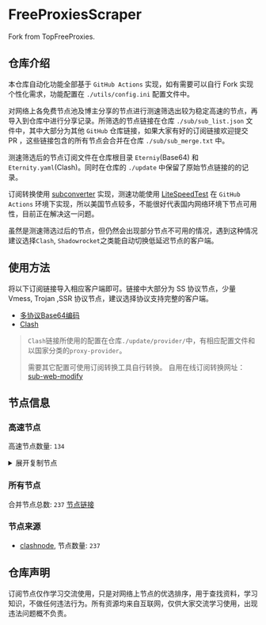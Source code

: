 # FreeProxiesScraper

Fork from TopFreeProxies.

## 仓库介绍
本仓库自动化功能全部基于 `GitHub Actions` 实现，如有需要可以自行 Fork 实现个性化需求，功能配置在 `./utils/config.ini` 配置文件中。

对网络上各免费节点池及博主分享的节点进行测速筛选出较为稳定高速的节点，再导入到仓库中进行分享记录。所筛选的节点链接在仓库 `./sub/sub_list.json` 文件中，其中大部分为其他 `GitHub` 仓库链接，如果大家有好的订阅链接欢迎提交 PR ，这些链接包含的所有节点会合并在仓库 `./sub/sub_merge.txt` 中。

测速筛选后的节点订阅文件在仓库根目录 `Eterniy`(Base64) 和 `Eternity.yaml`(Clash)。同时在仓库的 `./update` 中保留了原始节点链接的的记录。

订阅转换使用 [subconverter](https://github.com/tindy2013/subconverter) 实现，测速功能使用 [LiteSpeedTest](https://github.com/xxf098/LiteSpeedTest) 在 `GitHub Actions` 环境下实现，所以美国节点较多，不能很好代表国内网络环境下节点可用性，目前正在解决这一问题。

虽然是测速筛选过后的节点，但仍然会出现部分节点不可用的情况，遇到这种情况建议选择`Clash`, `Shadowrocket`之类能自动切换低延迟节点的客户端。

## 使用方法
将以下订阅链接导入相应客户端即可。链接中大部分为 SS 协议节点，少量 Vmess, Trojan ,SSR 协议节点，建议选择协议支持完整的客户端。

- [多协议Base64编码](https://raw.githubusercontent.com/caijh/FreeProxiesScraper/master/Eternity)
- [Clash](https://raw.githubusercontent.com/caijh/FreeProxiesScraper/master/Eternity.yaml)

>`Clash`链接所使用的配置在仓库`./update/provider/`中，有相应配置文件和以国家分类的`proxy-provider`。
>
>需要其它配置可使用订阅转换工具自行转换。
>自用在线订阅转换网址：[sub-web-modify](https://sub.v1.mk/)

## 节点信息
### 高速节点
高速节点数量: `134`
<details>
  <summary>展开复制节点</summary>

    vmess://eyJ2IjoiMiIsInBzIjoiMDQtMDAxLUpQIiwiYWRkIjoianAtMS5hbmV3c3RhcnQuY3lvdSIsInBvcnQiOiI1MDYxIiwidHlwZSI6Im5vbmUiLCJpZCI6IjQ0MTk4NzJjLTNhMjYtMzI5Yi1hODg3LTFlNzZmNzY3MmE4ZSIsImFpZCI6IjAiLCJuZXQiOiJ3cyIsInBhdGgiOiIvIiwiaG9zdCI6ImpwLTEuYW5ld3N0YXJ0LmN5b3UiLCJ0bHMiOiJ0bHMifQ==
    vmess://eyJ2IjoiMiIsInBzIjoiMDQtMDAyLU5PV0hFUkUiLCJhZGQiOiJqcDYtMS5hbmV3c3RhcnQuY3lvdSIsInBvcnQiOiI1MDYxIiwidHlwZSI6Im5vbmUiLCJpZCI6IjQ0MTk4NzJjLTNhMjYtMzI5Yi1hODg3LTFlNzZmNzY3MmE4ZSIsImFpZCI6IjAiLCJuZXQiOiJ3cyIsInBhdGgiOiIvIiwiaG9zdCI6ImpwNi0xLmFuZXdzdGFydC5jeW91IiwidGxzIjoidGxzIn0=
    vmess://eyJ2IjoiMiIsInBzIjoiMDQtMDA0LU5PV0hFUkUiLCJhZGQiOiJ1czYtMS5hbmV3c3RhcnQuY3lvdSIsInBvcnQiOiI1MDYxIiwidHlwZSI6Im5vbmUiLCJpZCI6IjQ0MTk4NzJjLTNhMjYtMzI5Yi1hODg3LTFlNzZmNzY3MmE4ZSIsImFpZCI6IjAiLCJuZXQiOiJ3cyIsInBhdGgiOiIvIiwiaG9zdCI6InVzNi0xLmFuZXdzdGFydC5jeW91IiwidGxzIjoidGxzIn0=
    trojan://5363fc5b-06b3-35cc-88fa-38af00af6087@gz0slb.aliyuncdn.smp-paymentservices-apple.com:56323?allowInsecure=1&sni=fastly.cdn.steampipe.steamcontent.com#04-005-NOWHERE
    trojan://5363fc5b-06b3-35cc-88fa-38af00af6087@gz0slb.aliyuncdn.smp-paymentservices-apple.com:56432?allowInsecure=1&sni=steampipe-kr.akamaized.net#04-006-NOWHERE
    trojan://5363fc5b-06b3-35cc-88fa-38af00af6087@push04.endpoint.smp-paymentservices-apple.com:23452?allowInsecure=1&sni=upos-hz-mirrorakam.akamaized.net#04-007-CN
    trojan://5363fc5b-06b3-35cc-88fa-38af00af6087@push04.endpoint.smp-paymentservices-apple.com:23453?allowInsecure=1&sni=cloudsync-prod.s3.amazonaws.com#04-008-CN
    vmess://eyJ2IjoiMiIsInBzIjoiMDQtMTA4LVJFTEFZIiwiYWRkIjoiczQuZGItbGluazAyLnRvcCIsInBvcnQiOiI4MDgwIiwidHlwZSI6Im5vbmUiLCJpZCI6ImEwOTdmZDM1LWYxYjgtM2QwZC05ODY3LWJjM2VlZjBkOTFhOSIsImFpZCI6IjAiLCJuZXQiOiJ3cyIsInBhdGgiOiIvZGFiYWkuaW4xMDQuMTkuOTcuMTg3IiwiaG9zdCI6InM0LmRiLWxpbmswMi50b3AiLCJ0bHMiOiIifQ==
    vmess://eyJ2IjoiMiIsInBzIjoiMDQtMTA5LVJFTEFZIiwiYWRkIjoiczEuZGItbGluazAyLnRvcCIsInBvcnQiOiIyMDUyIiwidHlwZSI6Im5vbmUiLCJpZCI6ImEwOTdmZDM1LWYxYjgtM2QwZC05ODY3LWJjM2VlZjBkOTFhOSIsImFpZCI6IjAiLCJuZXQiOiJ3cyIsInBhdGgiOiIvZGFiYWkuaW4xMDQuMjQuMjEyLjE0NCIsImhvc3QiOiJzMS5kYi1saW5rMDIudG9wIiwidGxzIjoiIn0=
    vmess://eyJ2IjoiMiIsInBzIjoiMDQtMTEwLVJFTEFZIiwiYWRkIjoiczUuZGItbGluazAyLnRvcCIsInBvcnQiOiI4ODgwIiwidHlwZSI6Im5vbmUiLCJpZCI6ImEwOTdmZDM1LWYxYjgtM2QwZC05ODY3LWJjM2VlZjBkOTFhOSIsImFpZCI6IjAiLCJuZXQiOiJ3cyIsInBhdGgiOiIvZGFiYWkuaW4xNzIuNjcuNDguMjQyIiwiaG9zdCI6InM1LmRiLWxpbmswMi50b3AiLCJ0bHMiOiIifQ==
    vmess://eyJ2IjoiMiIsInBzIjoiMDQtMTExLVJFTEFZIiwiYWRkIjoiczMuZGItbGluazAxLnRvcCIsInBvcnQiOiIyMDg2IiwidHlwZSI6Im5vbmUiLCJpZCI6ImEwOTdmZDM1LWYxYjgtM2QwZC05ODY3LWJjM2VlZjBkOTFhOSIsImFpZCI6IjAiLCJuZXQiOiJ3cyIsInBhdGgiOiIvZGFiYWkuaW4xMDQuMjAuMjUuMjEyIiwiaG9zdCI6InMzLmRiLWxpbmswMS50b3AiLCJ0bHMiOiIifQ==
    vmess://eyJ2IjoiMiIsInBzIjoiMDQtMTEyLVJFTEFZIiwiYWRkIjoiczMuY24tZGIudG9wIiwicG9ydCI6IjgwODAiLCJ0eXBlIjoibm9uZSIsImlkIjoiYTA5N2ZkMzUtZjFiOC0zZDBkLTk4NjctYmMzZWVmMGQ5MWE5IiwiYWlkIjoiMCIsIm5ldCI6IndzIiwicGF0aCI6Ii9kYWJhaS5pbjEwNC4yMC4xOS4xNDUiLCJob3N0IjoiczMuY24tZGIudG9wIiwidGxzIjoiIn0=
    vmess://eyJ2IjoiMiIsInBzIjoiMDQtMTEzLVJFTEFZIiwiYWRkIjoiczQuY24tZGIudG9wIiwicG9ydCI6IjIwODYiLCJ0eXBlIjoibm9uZSIsImlkIjoiYTA5N2ZkMzUtZjFiOC0zZDBkLTk4NjctYmMzZWVmMGQ5MWE5IiwiYWlkIjoiMCIsIm5ldCI6IndzIiwicGF0aCI6Ii9kYWJhaS5pbjE3Mi42NC44LjM2IiwiaG9zdCI6InM0LmNuLWRiLnRvcCIsInRscyI6IiJ9
    vmess://eyJ2IjoiMiIsInBzIjoiMDQtMTE0LU5PV0hFUkUiLCJhZGQiOiIxMi5tYW1hbWFqZC5zaXRlIiwicG9ydCI6IjIzNjEyIiwidHlwZSI6Im5vbmUiLCJpZCI6IjIyMzExZDNhLWQyZTQtMzdhMi1hN2VhLTZkNGI5ZDIxNzRjZiIsImFpZCI6IjIiLCJuZXQiOiJ3cyIsInBhdGgiOiIvIiwiaG9zdCI6IjEyLm1hbWFtYWpkLnNpdGUiLCJ0bHMiOiIifQ==
    vmess://eyJ2IjoiMiIsInBzIjoiMDQtMTE1LUNOIiwiYWRkIjoiMTcubWFtYW1hamQuc2l0ZSIsInBvcnQiOiIyMzYxNyIsInR5cGUiOiJub25lIiwiaWQiOiIyMjMxMWQzYS1kMmU0LTM3YTItYTdlYS02ZDRiOWQyMTc0Y2YiLCJhaWQiOiIyIiwibmV0Ijoid3MiLCJwYXRoIjoiLyIsImhvc3QiOiIxNy5tYW1hbWFqZC5zaXRlIiwidGxzIjoiIn0=
    vmess://eyJ2IjoiMiIsInBzIjoiMDQtMTE2LUNOIiwiYWRkIjoiMTEubWFtYW1hamQuc2l0ZSIsInBvcnQiOiIyMzYxMSIsInR5cGUiOiJub25lIiwiaWQiOiIyMjMxMWQzYS1kMmU0LTM3YTItYTdlYS02ZDRiOWQyMTc0Y2YiLCJhaWQiOiIyIiwibmV0Ijoid3MiLCJwYXRoIjoiLyIsImhvc3QiOiIxMS5tYW1hbWFqZC5zaXRlIiwidGxzIjoiIn0=
    vmess://eyJ2IjoiMiIsInBzIjoiMDQtMTE3LUNOIiwiYWRkIjoiMTkubWFtYW1hamQuc2l0ZSIsInBvcnQiOiIyMzYxOSIsInR5cGUiOiJub25lIiwiaWQiOiIyMjMxMWQzYS1kMmU0LTM3YTItYTdlYS02ZDRiOWQyMTc0Y2YiLCJhaWQiOiIyIiwibmV0Ijoid3MiLCJwYXRoIjoiLyIsImhvc3QiOiIxOS5tYW1hbWFqZC5zaXRlIiwidGxzIjoiIn0=
    vmess://eyJ2IjoiMiIsInBzIjoiMDQtMTE4LUNOIiwiYWRkIjoiMTYubWFtYW1hamQuc2l0ZSIsInBvcnQiOiIyMzYxNiIsInR5cGUiOiJub25lIiwiaWQiOiIyMjMxMWQzYS1kMmU0LTM3YTItYTdlYS02ZDRiOWQyMTc0Y2YiLCJhaWQiOiIyIiwibmV0Ijoid3MiLCJwYXRoIjoiLyIsImhvc3QiOiIxNi5tYW1hbWFqZC5zaXRlIiwidGxzIjoiIn0=
    vmess://eyJ2IjoiMiIsInBzIjoiMDQtMTE5LUNOIiwiYWRkIjoiMTgubWFtYW1hamQuc2l0ZSIsInBvcnQiOiIyMzYxOCIsInR5cGUiOiJub25lIiwiaWQiOiIyMjMxMWQzYS1kMmU0LTM3YTItYTdlYS02ZDRiOWQyMTc0Y2YiLCJhaWQiOiIyIiwibmV0Ijoid3MiLCJwYXRoIjoiLyIsImhvc3QiOiIxOC5tYW1hbWFqZC5zaXRlIiwidGxzIjoiIn0=
    vmess://eyJ2IjoiMiIsInBzIjoiMDQtMTIwLUNOIiwiYWRkIjoiMTUubWFtYW1hamQuc2l0ZSIsInBvcnQiOiIyMzYxNSIsInR5cGUiOiJub25lIiwiaWQiOiIyMjMxMWQzYS1kMmU0LTM3YTItYTdlYS02ZDRiOWQyMTc0Y2YiLCJhaWQiOiIyIiwibmV0Ijoid3MiLCJwYXRoIjoiLyIsImhvc3QiOiIxNS5tYW1hbWFqZC5zaXRlIiwidGxzIjoiIn0=
    vmess://eyJ2IjoiMiIsInBzIjoiMDQtMTIxLU5PV0hFUkUiLCJhZGQiOiI1Lm1hbWFtYWpkLnNpdGUiLCJwb3J0IjoiMjM2MDUiLCJ0eXBlIjoibm9uZSIsImlkIjoiMjIzMTFkM2EtZDJlNC0zN2EyLWE3ZWEtNmQ0YjlkMjE3NGNmIiwiYWlkIjoiMiIsIm5ldCI6IndzIiwicGF0aCI6Ii8iLCJob3N0IjoiNS5tYW1hbWFqZC5zaXRlIiwidGxzIjoiIn0=
    vmess://eyJ2IjoiMiIsInBzIjoiMDQtMTIyLUNOIiwiYWRkIjoiMTMubWFtYW1hamQuc2l0ZSIsInBvcnQiOiIyMzYxMyIsInR5cGUiOiJub25lIiwiaWQiOiIyMjMxMWQzYS1kMmU0LTM3YTItYTdlYS02ZDRiOWQyMTc0Y2YiLCJhaWQiOiIyIiwibmV0Ijoid3MiLCJwYXRoIjoiLyIsImhvc3QiOiIxMy5tYW1hbWFqZC5zaXRlIiwidGxzIjoiIn0=
    vmess://eyJ2IjoiMiIsInBzIjoiMDQtMTIzLUNOIiwiYWRkIjoiMTQubWFtYW1hamQuc2l0ZSIsInBvcnQiOiIyMzYxNCIsInR5cGUiOiJub25lIiwiaWQiOiIyMjMxMWQzYS1kMmU0LTM3YTItYTdlYS02ZDRiOWQyMTc0Y2YiLCJhaWQiOiIyIiwibmV0Ijoid3MiLCJwYXRoIjoiLyIsImhvc3QiOiIxNC5tYW1hbWFqZC5zaXRlIiwidGxzIjoiIn0=
    trojan://Aimer@92.243.74.180:8443?allowInsecure=1&sni=tyep.esslh.filegear-sg.me&ws=1&wspath=%2525252F#05-140-RELAY
    trojan://74260628090146500@stirring-parakeet.shiner427.skin:443?allowInsecure=1#09-280-NL
    ss://YWVzLTI1Ni1jZmI6YW1hem9uc2tyMDU@35.94.141.91:443#14-525-US
    ss://YWVzLTI1Ni1nY206aVVCMDkyM1JCQQ@154.3.8.151:30067#14-527-US
    trojan://ttfang@20.235.105.146:443?allowInsecure=1&sni=ttfang.fange.me&ws=1&wspath=%2525252F#14-529-IN
    trojan://trojan@91.193.58.0:443?allowInsecure=1&sni=wahaha.yingyangkuaixian.dpdns.org&ws=1&wspath=%2525252F#14-530-RELAY
    trojan://4b33b482-25bc-49e4-b866-878c914d945a@104.21.32.242:443?allowInsecure=1&sni=xXXxxXX.890604.dPDNs.oRG&ws=1&wspath=%2525252FkzefUfBUzMsQY6zyyQCjn8kmnN0ehd#23-535-RELAY
    trojan://8OXD5VVt8s@176.32.39.29:443?allowInsecure=1&sni=journalofbigdata.springeropen.com#23-537-RU
    vmess://eyJ2IjoiMiIsInBzIjoiMjMtNTM4LUNBIiwiYWRkIjoiMTM0LjE5NS4xOTguMTQ3IiwicG9ydCI6IjQ0MyIsInR5cGUiOiJub25lIiwiaWQiOiIwM2ZjYzYxOC1iOTNkLTY3OTYtNmFlZC04YTM4Yzk3NWQ1ODEiLCJhaWQiOiIwIiwibmV0Ijoid3MiLCJwYXRoIjoiLyIsImhvc3QiOiIiLCJ0bHMiOiIifQ==
    trojan://blue2024@173.245.59.106:443?allowInsecure=1&sni=hb.lii2010.us.kg&ws=1&wspath=%2525252F#23-544-RELAY
    trojan://blue2024@104.27.206.92:443?allowInsecure=1&sni=tb.promote.icu#23-545-RELAY
    trojan://NISHIKUITAN111@198.41.204.50:443?allowInsecure=1#23-547-RELAY
    vmess://eyJ2IjoiMiIsInBzIjoiMjMtNTQ4LVJFTEFZIiwiYWRkIjoiODI3ZjA3LjRjMzhmMDllLnNob3AiLCJwb3J0IjoiODAiLCJ0eXBlIjoibm9uZSIsImlkIjoiOTUyNzk3YjYtMjFhMC00ZTY2LTkyMzktMzBlZjVjMGVmY2RmIiwiYWlkIjoiMCIsIm5ldCI6IndzIiwicGF0aCI6Ii8iLCJob3N0IjoiODI3ZjA3LjRjMzhmMDllLnNob3AiLCJ0bHMiOiIifQ==
    trojan://NISHIKUITAN111@46.254.92.27:443?allowInsecure=1&sni=zb.ylks.xyz&ws=1&wspath=%2525252F#23-549-RELAY
    vmess://eyJ2IjoiMiIsInBzIjoiMjMtNTUwLVJFTEFZIiwiYWRkIjoiMTA0LjIxLjMuMTg5IiwicG9ydCI6IjIwNTMiLCJ0eXBlIjoibm9uZSIsImlkIjoiMmZjMzc3MTMtMzAxNy00OTdlLWZmMmQtOTY1ZjgyNmExOWEzIiwiYWlkIjoiMCIsIm5ldCI6IndzIiwicGF0aCI6Ii8iLCJob3N0IjoiIiwidGxzIjoiIn0=
    ss://Y2hhY2hhMjAtaWV0Zi1wb2x5MTMwNTp0MHNybWR4cm0zeHlqbnZxejlld2x4YjJteXE3cmp1dg@60.249.35.37:2377#23-551-TW
    ss://Y2hhY2hhMjAtaWV0Zi1wb2x5MTMwNTpmOGY3YUN6Y1BLYnNGOHAz@104.192.226.106:990#23-553-US
    vmess://eyJ2IjoiMiIsInBzIjoiMjMtNTU3LUFUIiwiYWRkIjoiY3VzdG9tZXJzLnRlbGUtc2hvcC10b28uc3R1ZGlvIiwicG9ydCI6IjMzMjAzIiwidHlwZSI6Im5vbmUiLCJpZCI6IjYzNGZhYTdmLTRjODMtNGNiYi1hNDUyLWE3NzUzZGU5MDhkOCIsImFpZCI6IjAiLCJuZXQiOiJ0Y3AiLCJwYXRoIjoiLyIsImhvc3QiOiJjdXN0b21lcnMudGVsZS1zaG9wLXRvby5zdHVkaW8iLCJ0bHMiOiIifQ==
    ss://Y2hhY2hhMjAtaWV0Zi1wb2x5MTMwNTpSMlVHYWQ2MUZHTzU@194.87.31.68:443#23-558-NL
    trojan://NISHIKUITAN111@104.24.250.232:443?allowInsecure=1#23-560-RELAY
    trojan://blue2024@104.19.214.179:443?allowInsecure=1&sni=td.promote.icu#23-561-RELAY
    trojan://NISHIKUITAN111@104.25.22.6:443?allowInsecure=1#23-562-RELAY
    ss://Y2hhY2hhMjAtaWV0Zi1wb2x5MTMwNTpaZ3RLVENUWExMNUtRZHlhQXNFREtP@37.235.54.206:443#23-564-GB
    trojan://blue2024@172.67.77.244:443?allowInsecure=1&sni=td.promote.icu#23-565-RELAY
    ss://Y2hhY2hhMjAtaWV0Zi1wb2x5MTMwNTowUnNyY0ZKMXZPc1dFcWczUDU1aHZhYWNLZnVTaFQwY2MxaDB0OEFEME5BOHUxdVI@92.38.171.215:31348#23-566-ES
    ss://Y2hhY2hhMjAtaWV0Zi1wb2x5MTMwNTpmOGY3YUN6Y1BLYnNGOHAz@192.71.166.102:990#23-570-GR
    ss://Y2hhY2hhMjAtaWV0Zi1wb2x5MTMwNTpmOGY3YUN6Y1BLYnNGOHAz@185.93.173.218:990#23-572-BO
    ss://Y2hhY2hhMjAtaWV0Zi1wb2x5MTMwNTpjdklJODVUclc2bjBPR3lmcEhWUzF1@45.87.175.190:8080#23-576-LT
    ss://Y2hhY2hhMjAtaWV0Zi1wb2x5MTMwNTpwVm5UellBcVhFSHc@89.23.103.229:443#23-577-NL
    trojan://4863e1b2-ec2f-4c71-b862-ce533028e57e@82.192.82.226:443?allowInsecure=1&sni=trus.moonfree.top#23-578-NL
    ss://Y2hhY2hhMjAtaWV0Zi1wb2x5MTMwNTpjdklJODVUclc2bjBPR3lmcEhWUzF1@45.87.175.183:8080#23-579-LT
    ss://Y2hhY2hhMjAtaWV0Zi1wb2x5MTMwNTpiQ21OdGp1eWN6Z2NLajJzM1AzZUJn@185.140.12.217:1080#23-581-DE
    ss://Y2hhY2hhMjAtaWV0Zi1wb2x5MTMwNTowY2hYR3JrdzdKY3R6bmpyNXluUUpU@194.87.216.218:52571#23-582-NL
    trojan://e4af2638-bb12-4e4a-84f1-a032e23ca63f@usla.mjt000.com:443?allowInsecure=1#23-583-HK
    ss://Y2hhY2hhMjAtaWV0Zi1wb2x5MTMwNTpmOGY3YUN6Y1BLYnNGOHAz@103.163.218.2:990#23-584-VN
    trojan://NISHIKUITAN111@188.114.99.126:443?allowInsecure=1#23-595-RELAY
    trojan://52701795-3c3b-46b4-b7cf-c5978b3a4cf2@104.21.47.176:443?allowInsecure=1&sni=hdfyc1.achaemenidempireofpersia.uk#23-601-RELAY
    trojan://7778e684-f435-4166-bf9e-0256cb28bf10@15.197.162.184:443?allowInsecure=1&sni=download2hkt.windowsupdate.lol#23-602-US
    trojan://blue2024@104.17.150.255:443?allowInsecure=1&sni=td.promote.icu#23-605-RELAY
    trojan://blue2024@162.159.44.192:443?allowInsecure=1&sni=tb.promote.icu&ws=1&wspath=%2525252F#23-610-RELAY
    trojan://blue2024@104.19.234.198:443?allowInsecure=1&sni=ha.lii2010.us.kg&ws=1&wspath=%2525252F%2525253Fed#23-611-RELAY
    trojan://blue2024@104.17.33.7:443?allowInsecure=1&sni=td.promote.icu#23-612-RELAY
    trojan://blue2024@162.159.141.145:443?allowInsecure=1&sni=td.promote.icu#23-614-RELAY
    trojan://blue2024@172.67.109.241:443?allowInsecure=1&sni=hb.lii2010.us.kg&ws=1&wspath=%2525252F#23-615-RELAY
    trojan://f0d584bc-342f-4443-ba24-79e4d0e504b1@198.41.214.224:2052?allowInsecure=1&ws=1&wspath=%2525252F%2525253Fed%2525253D2560#23-616-RELAY
    ss://YWVzLTEyOC1nY206c2hhZG93c29ja3M@149.34.244.68:443#23-620-NL
    ss://Y2hhY2hhMjAtaWV0Zi1wb2x5MTMwNTpvWEdwMSUyNTJCaWhsZktnODI2SA@185.177.229.245:1866#23-621-DE
    ss://YWVzLTEyOC1nY206c2hhZG93c29ja3M@149.34.244.82:443#23-623-NL
    ss://Y2hhY2hhMjAtaWV0Zi1wb2x5MTMwNTpmOGY3YUN6Y1BLYnNGOHAz@195.181.160.6:990#23-624-CZ
    ss://Y2hhY2hhMjAtaWV0Zi1wb2x5MTMwNTpjeTNBOUI4WFB4T0VuRUVleHZJQnFH@94.159.96.245:11902#23-626-DE
    ss://Y2hhY2hhMjAtaWV0Zi1wb2x5MTMwNTpjNDA2NDFjMWY4OWU3YWNi@62.133.63.212:57456#24-631-TR
    vmess://eyJ2IjoiMiIsInBzIjoiMjQtNjM3LVJFTEFZIiwiYWRkIjoiMjYwNjo0NzAwOjMwMzc6OmFDNDM6QkY4QyIsInBvcnQiOiI0NDMiLCJ0eXBlIjoibm9uZSIsImlkIjoiMWZjZTI2NzMtMTBlZS00YTEzLWJkMWItZjRlMjg2M2ViYjVjIiwiYWlkIjoiMCIsIm5ldCI6IndzIiwicGF0aCI6Ii9MZjVYY21TUEo5Q29SUVRxb3QwTEUiLCJob3N0IjoiIiwidGxzIjoidGxzIn0=
    vmess://eyJ2IjoiMiIsInBzIjoiMjQtNjM4LVJFTEFZIiwiYWRkIjoiU1N4WFpBU3cuOTk5ODI0Llh5eiIsInBvcnQiOiI4MCIsInR5cGUiOiJub25lIiwiaWQiOiI1MTJkOTY3NC1kYjEyLTQ0Y2EtYTFiNS02NTQyNDQ1NDliNjUiLCJhaWQiOiIwIiwibmV0Ijoid3MiLCJwYXRoIjoiL3VpQXh2SDZPa1ZrMFZDZmE3ZFgzSklyWWs3em0iLCJob3N0IjoiU1N4WFpBU3cuOTk5ODI0Llh5eiIsInRscyI6IiJ9
    vmess://eyJ2IjoiMiIsInBzIjoiMjQtNjM5LVJFTEFZIiwiYWRkIjoic1NzZENWZkJHTmprSS45MzEuUFAuVWEiLCJwb3J0IjoiNDQzIiwidHlwZSI6Im5vbmUiLCJpZCI6ImE0ZThlYzBhLTc1ZDAtNGZjNS04MzdhLTQ5NzNlZDNhOWQzZSIsImFpZCI6IjAiLCJuZXQiOiJ3cyIsInBhdGgiOiIvMTRGemlxdzFoWWdDWE51dGtTNUgiLCJob3N0Ijoic1NzZENWZkJHTmprSS45MzEuUFAuVWEiLCJ0bHMiOiJ0bHMifQ==
    vmess://eyJ2IjoiMiIsInBzIjoiMjQtNjQyLVRXIiwiYWRkIjoiaHl0dHR0ZXNndnZ4YjIuamtoa2dqLnh5eiIsInBvcnQiOiI4MCIsInR5cGUiOiJub25lIiwiaWQiOiI2ZTJjNzdiNC1jMzRiLTRmYjQtOTE4Ny0wODc0MmViMGJhMmUiLCJhaWQiOiIwIiwibmV0Ijoid3MiLCJwYXRoIjoiL21hcmtldC9qcDE/ZWQ9NTEyIiwiaG9zdCI6Imh5dHR0dGVzZ3Z2eGIyLmpraGtnai54eXoiLCJ0bHMiOiIifQ==
    vmess://eyJ2IjoiMiIsInBzIjoiMjQtNjQ1LVJFTEFZIiwiYWRkIjoic3Nzc3Nzc3Nzc3NzZmZmZmZmZmdoLjIwMzIucHAudWEiLCJwb3J0IjoiNDQzIiwidHlwZSI6Im5vbmUiLCJpZCI6IjQxNzRiOTVkLTExNWUtNGQzOS1hZGQ2LTFmOGRiOTViYjg2MCIsImFpZCI6IjAiLCJuZXQiOiJ3cyIsInBhdGgiOiIvNldlM1U5RGYxV0d4Z0Zub0ZQdzEiLCJob3N0Ijoic3Nzc3Nzc3Nzc3NzZmZmZmZmZmdoLjIwMzIucHAudWEiLCJ0bHMiOiJ0bHMifQ==
    vmess://eyJ2IjoiMiIsInBzIjoiMjQtNjU0LVJFTEFZIiwiYWRkIjoiRGRERGRkZGRkREZycnJycnJSUnkuSVJhbjIwMzUuZFBEbnMuT1JHIiwicG9ydCI6IjQ0MyIsInR5cGUiOiJub25lIiwiaWQiOiJhOTRmYWZkYi0xMGQ2LTQ2YzItYmU4YS01YzJlODM1OGZiYjAiLCJhaWQiOiIwIiwibmV0Ijoid3MiLCJwYXRoIjoiL0NqSjlBNDZaUkh2Z1d2VmNtanlpS1ZieTJMcCIsImhvc3QiOiJEZEREZGRkZGRERnJycnJyclJSeS5JUmFuMjAzNS5kUERucy5PUkciLCJ0bHMiOiJ0bHMifQ==
    vmess://eyJ2IjoiMiIsInBzIjoiMjQtNjU1LVJFTEFZIiwiYWRkIjoiZGRkdnZibi45MzEucHAudWEiLCJwb3J0IjoiNDQzIiwidHlwZSI6Im5vbmUiLCJpZCI6IjQxNzRiOTVkLTExNWUtNGQzOS1hZGQ2LTFmOGRiOTViYjg2MCIsImFpZCI6IjAiLCJuZXQiOiJ3cyIsInBhdGgiOiIvNldlM1U5RGYxV0d4Z0Zub0ZQdzEiLCJob3N0IjoiZGRkdnZibi45MzEucHAudWEiLCJ0bHMiOiJ0bHMifQ==
    vmess://eyJ2IjoiMiIsInBzIjoiMjQtNjU2LVJFTEFZIiwiYWRkIjoic3Nyc3ViLmNsb3VkZmxhcmUuMTgyNjgyLnh5eiIsInBvcnQiOiI4ODgwIiwidHlwZSI6Im5vbmUiLCJpZCI6IjY5MTM2Y2M3LWQ3MGUtNDM1Ny04MjMwLWVjODJiZWM5MmMxOSIsImFpZCI6IjAiLCJuZXQiOiJ3cyIsInBhdGgiOiIvcHJvZmlsZS90ZWxlZ3JhbUBzc3JzdWIiLCJob3N0Ijoic3Nyc3ViLmNsb3VkZmxhcmUuMTgyNjgyLnh5eiIsInRscyI6IiJ9
    vmess://eyJ2IjoiMiIsInBzIjoiMjQtNjU5LVJFTEFZIiwiYWRkIjoiMjYwNjo0NzAwOjMwMzA6OjY4MTU6NjAwMSIsInBvcnQiOiI0NDMiLCJ0eXBlIjoibm9uZSIsImlkIjoiMWZjZTI2NzMtMTBlZS00YTEzLWJkMWItZjRlMjg2M2ViYjVjIiwiYWlkIjoiMCIsIm5ldCI6IndzIiwicGF0aCI6Ii9MZjVYY21TUEo5Q29SUVRxb3QwTEUiLCJob3N0IjoiIiwidGxzIjoidGxzIn0=
    vmess://eyJ2IjoiMiIsInBzIjoiMjQtNjYxLVJFTEFZIiwiYWRkIjoicXFxcXFxcXFxcXFxYWFhYS53d3c4OTA2MDQuZHBkbnMub3JnIiwicG9ydCI6IjQ0MyIsInR5cGUiOiJub25lIiwiaWQiOiI0MTc0Yjk1ZC0xMTVlLTRkMzktYWRkNi0xZjhkYjk1YmI4NjAiLCJhaWQiOiIwIiwibmV0Ijoid3MiLCJwYXRoIjoiLzZXZTNVOURmMVdHeGdGbm9GUHcxIiwiaG9zdCI6InFxcXFxcXFxcXFxcWFhYWEud3d3ODkwNjA0LmRwZG5zLm9yZyIsInRscyI6InRscyJ9
    vmess://eyJ2IjoiMiIsInBzIjoiMjQtNjc1LVJFTEFZIiwiYWRkIjoiMjYwNjo0NzAwOjMwMzE6OjY4MTU6MkQ2NCIsInBvcnQiOiI0NDMiLCJ0eXBlIjoibm9uZSIsImlkIjoiMWZjZTI2NzMtMTBlZS00YTEzLWJkMWItZjRlMjg2M2ViYjVjIiwiYWlkIjoiMCIsIm5ldCI6IndzIiwicGF0aCI6Ii9MZjVYY21TUEo5Q29SUVRxb3QwTEUiLCJob3N0IjoiIiwidGxzIjoidGxzIn0=
    vmess://eyJ2IjoiMiIsInBzIjoiMjQtNjc2LVJFTEFZIiwiYWRkIjoiZGRkY2NjdmZmLjQ0NDQ5MzYueHl6IiwicG9ydCI6IjgwIiwidHlwZSI6Im5vbmUiLCJpZCI6ImY4OThmZmNiLTY0MTctNDM3My05NjQwLTBiNjYwOTFlODIwNiIsImFpZCI6IjAiLCJuZXQiOiJ3cyIsInBhdGgiOiIvR25KM2JCeFY5MXVGa1l0dXpYeUo1WE5lSDFSMSIsImhvc3QiOiJkZGRjY2N2ZmYuNDQ0NDkzNi54eXoiLCJ0bHMiOiIifQ==
    vmess://eyJ2IjoiMiIsInBzIjoiMjQtNjc5LVJFTEFZIiwiYWRkIjoiRWVSNDU2Ny45OTk4MjQueFl6IiwicG9ydCI6IjQ0MyIsInR5cGUiOiJub25lIiwiaWQiOiJjZGVjOWQ1Ny02NjFkLTQ1NmEtYmJmMi1iNGMzOGU5YzY3MTEiLCJhaWQiOiIwIiwibmV0Ijoid3MiLCJwYXRoIjoiLzlkWmxKTGpISHJMMFZ3U29sYnFGcGciLCJob3N0IjoiRWVSNDU2Ny45OTk4MjQueFl6IiwidGxzIjoidGxzIn0=
    vmess://eyJ2IjoiMiIsInBzIjoiMjQtNjgwLVJFTEFZIiwiYWRkIjoiMzMzM3I1NjcuMTE4OTA2MDQueHl6IiwicG9ydCI6IjgwIiwidHlwZSI6Im5vbmUiLCJpZCI6ImY4OThmZmNiLTY0MTctNDM3My05NjQwLTBiNjYwOTFlODIwNiIsImFpZCI6IjAiLCJuZXQiOiJ3cyIsInBhdGgiOiIvR25KM2JCeFY5MXVGa1l0dXpYeUo1WE5lSDFSMSIsImhvc3QiOiIzMzMzcjU2Ny4xMTg5MDYwNC54eXoiLCJ0bHMiOiIifQ==
    vmess://eyJ2IjoiMiIsInBzIjoiMjQtNjgzLVJFTEFZIiwiYWRkIjoid3dXRTMuMTE4OTA2MDQuWHlaIiwicG9ydCI6IjgwIiwidHlwZSI6Im5vbmUiLCJpZCI6IjUxMmQ5Njc0LWRiMTItNDRjYS1hMWI1LTY1NDI0NDU0OWI2NSIsImFpZCI6IjAiLCJuZXQiOiJ3cyIsInBhdGgiOiIvdWlBeHZINk9rVmswVkNmYTdkWDNKSXJZazd6bSIsImhvc3QiOiJ3d1dFMy4xMTg5MDYwNC5YeVoiLCJ0bHMiOiIifQ==
    vmess://eyJ2IjoiMiIsInBzIjoiMjQtNjg0LUNOIiwiYWRkIjoiMTIwLjIzMi4xNTMuMTIxIiwicG9ydCI6IjU5MjIyIiwidHlwZSI6Im5vbmUiLCJpZCI6IjQxODA0OGFmLWEyOTMtNGI5OS05YjBjLTk4Y2EzNTgwZGQyNCIsImFpZCI6IjAiLCJuZXQiOiJ0Y3AiLCJwYXRoIjoiL3VpQXh2SDZPa1ZrMFZDZmE3ZFgzSklyWWs3em0iLCJob3N0Ijoid3dXRTMuMTE4OTA2MDQuWHlaIiwidGxzIjoiIn0=
    vmess://eyJ2IjoiMiIsInBzIjoiMjQtNjg1LVJFTEFZIiwiYWRkIjoiSkpKampqamptTU1tTS40NDQ0OTI2LlhZWiIsInBvcnQiOiI0NDMiLCJ0eXBlIjoibm9uZSIsImlkIjoiZGM1MGViMWQtMjQ0ZC00NzExLWIxNjgtYTEwMWE1ZTZmYjFiIiwiYWlkIjoiMCIsIm5ldCI6IndzIiwicGF0aCI6Ii9hd21xcTc5QjE3cmZucFhpTmFXYiIsImhvc3QiOiJKSkpqampqam1NTW1NLjQ0NDQ5MjYuWFlaIiwidGxzIjoidGxzIn0=
    vmess://eyJ2IjoiMiIsInBzIjoiMjQtNjg5LVRXIiwiYWRkIjoic3Nzc3Nzc3N2YWUyLmpraGtnai54eXoiLCJwb3J0IjoiODAiLCJ0eXBlIjoibm9uZSIsImlkIjoiM2IwYWQ3YWItNTdmOS00ZGIyLTk4ZGMtZGFjY2M5ZDU5MzhlIiwiYWlkIjoiMCIsIm5ldCI6IndzIiwicGF0aCI6Ii9tYXJrZXQvaGs/ZWQ9NTEyIiwiaG9zdCI6InNzc3Nzc3NzdmFlMi5qa2hrZ2oueHl6IiwidGxzIjoiIn0=
    trojan://74260628090146500@huge-turkey.shiner427.skin:443?allowInsecure=1#24-691-NOWHERE
    vmess://eyJ2IjoiMiIsInBzIjoiMjQtNjkzLVJFTEFZIiwiYWRkIjoiRkZGZ2dHaFlVaS42NjY0NjEueFlaIiwicG9ydCI6IjgwIiwidHlwZSI6Im5vbmUiLCJpZCI6ImRjNTBlYjFkLTI0NGQtNDcxMS1iMTY4LWExMDFhNWU2ZmIxYiIsImFpZCI6IjAiLCJuZXQiOiJ3cyIsInBhdGgiOiIvYXdtcXE3OUIxN3JmbnBYaU5hV2IiLCJob3N0IjoiRkZGZ2dHaFlVaS42NjY0NjEueFlaIiwidGxzIjoiIn0=
    trojan://74260628090146500@ample-koi.shiner427.skin:443?allowInsecure=1#24-694-NOWHERE
    trojan://CFpXa8E4ESZ37D8yZeIe6OxD3AxZSpZzzl3CawO0TlgS7AygycneBjDCXD3AOuSaSCFKF@louber.signallock.link:443?allowInsecure=1#24-697-SG
    vmess://eyJ2IjoiMiIsInBzIjoiMjQtNjk5LVJFTEFZIiwiYWRkIjoiZUVFZWVlZUVlRUVERkZnaHkuNDQ0NzUyLnhZWiIsInBvcnQiOiI4MCIsInR5cGUiOiJub25lIiwiaWQiOiI3NzAxZGRmNS02YTQ4LTQwMWItYTNlYy04YWY1MmI2ZGViNDgiLCJhaWQiOiIwIiwibmV0Ijoid3MiLCJwYXRoIjoiL21seVI1dG1jS3gzaHdlQm9wdWhXRWJJWCIsImhvc3QiOiJlRUVlZWVlRWVFRURGRmdoeS40NDQ3NTIueFlaIiwidGxzIjoiIn0=
    trojan://DxwI07YnjBTOFNzYqNO3Aaj44EYaDlclAD83CCOT3FRZZI25p3ClC2DFayglpSCyKS6XZ@pricing.signallock.link:443?allowInsecure=1#24-700-SG
    vmess://eyJ2IjoiMiIsInBzIjoiMjQtNzAxLVJFTEFZIiwiYWRkIjoiM0RkRGYuNDQ0NjUyLnhZWiIsInBvcnQiOiI0NDMiLCJ0eXBlIjoibm9uZSIsImlkIjoiY2RlYzlkNTctNjYxZC00NTZhLWJiZjItYjRjMzhlOWM2NzExIiwiYWlkIjoiMCIsIm5ldCI6IndzIiwicGF0aCI6Ii85ZFpsSkxqSEhyTDBWd1NvbGJxRnBnIiwiaG9zdCI6IjNEZERmLjQ0NDY1Mi54WVoiLCJ0bHMiOiJ0bHMifQ==
    ss://YWVzLTI1Ni1nY206VEclM0ElNDBFbmtlbHRlX25vdGlmJTI2JTI2VEclM0ElMjU0ME5vdGlmX0NoYXQ@152.53.2.128:34045#24-708-AT
    vmess://eyJ2IjoiMiIsInBzIjoiMjQtNzEwLVJFTEFZIiwiYWRkIjoic3NzczMuMTE4OTA2MDQueHl6IiwicG9ydCI6IjgwIiwidHlwZSI6Im5vbmUiLCJpZCI6ImY4OThmZmNiLTY0MTctNDM3My05NjQwLTBiNjYwOTFlODIwNiIsImFpZCI6IjAiLCJuZXQiOiJ3cyIsInBhdGgiOiIvR25KM2JCeFY5MXVGa1l0dXpYeUo1WE5lSDFSMSIsImhvc3QiOiJzc3NzMy4xMTg5MDYwNC54eXoiLCJ0bHMiOiIifQ==
    ss://Y2hhY2hhMjAtaWV0Zi1wb2x5MTMwNTpjNDA2NDFjMWY4OWU3YWNi@tr.vpnsparta.pro:57456#24-711-TR
    vmess://eyJ2IjoiMiIsInBzIjoiMjQtNzEyLVJFTEFZIiwiYWRkIjoiVHRnR0dIeVVJLjY2NjQ2MS5YeXoiLCJwb3J0IjoiODAiLCJ0eXBlIjoibm9uZSIsImlkIjoiZGM1MGViMWQtMjQ0ZC00NzExLWIxNjgtYTEwMWE1ZTZmYjFiIiwiYWlkIjoiMCIsIm5ldCI6IndzIiwicGF0aCI6Ii9hd21xcTc5QjE3cmZucFhpTmFXYiIsImhvc3QiOiJUdGdHR0h5VUkuNjY2NDYxLlh5eiIsInRscyI6IiJ9
    vmess://eyJ2IjoiMiIsInBzIjoiMjQtNzEzLVJFTEFZIiwiYWRkIjoid1N4Y2RGUjUuOTk5ODI0Lnh5eiIsInBvcnQiOiI4MCIsInR5cGUiOiJub25lIiwiaWQiOiJjZGVjOWQ1Ny02NjFkLTQ1NmEtYmJmMi1iNGMzOGU5YzY3MTEiLCJhaWQiOiIwIiwibmV0Ijoid3MiLCJwYXRoIjoiLzlkWmxKTGpISHJMMFZ3U29sYnFGcGciLCJob3N0Ijoid1N4Y2RGUjUuOTk5ODI0Lnh5eiIsInRscyI6IiJ9
    vmess://eyJ2IjoiMiIsInBzIjoiMjQtNzE5LVJFTEFZIiwiYWRkIjoiRWVFRENGVmcuOTk5ODI0LnhZWiIsInBvcnQiOiI4MCIsInR5cGUiOiJub25lIiwiaWQiOiJjZGVjOWQ1Ny02NjFkLTQ1NmEtYmJmMi1iNGMzOGU5YzY3MTEiLCJhaWQiOiIwIiwibmV0Ijoid3MiLCJwYXRoIjoiLzlkWmxKTGpISHJMMFZ3U29sYnFGcGciLCJob3N0IjoiRWVFRENGVmcuOTk5ODI0LnhZWiIsInRscyI6IiJ9
    ss://Y2hhY2hhMjAtaWV0Zi1wb2x5MTMwNTpRQ1hEeHVEbFRUTUQ3anRnSFVqSW9q@151.242.251.131:8080#24-721-AE
    vmess://eyJ2IjoiMiIsInBzIjoiMjQtNzIzLVJFTEFZIiwiYWRkIjoicmFrMWRpbmcuODkwNjAwMDQueHl6IiwicG9ydCI6IjIwODMiLCJ0eXBlIjoibm9uZSIsImlkIjoiNzVkOTYzNjUtMTIyOS00ZmM0LWRiZGEtODU1NzE3Zjg3NmNmIiwiYWlkIjoiMCIsIm5ldCI6IndzIiwicGF0aCI6Ii8iLCJob3N0IjoicmFrMWRpbmcuODkwNjAwMDQueHl6IiwidGxzIjoidGxzIn0=
    vmess://eyJ2IjoiMiIsInBzIjoiMjQtNzI0LVJFTEFZIiwiYWRkIjoiZERkRGREZGRkRERERHlVVVVJTy40NDQ0OTI2Llh5WiIsInBvcnQiOiI4MCIsInR5cGUiOiJub25lIiwiaWQiOiJkYzUwZWIxZC0yNDRkLTQ3MTEtYjE2OC1hMTAxYTVlNmZiMWIiLCJhaWQiOiIwIiwibmV0Ijoid3MiLCJwYXRoIjoiL2F3bXFxNzlCMTdyZm5wWGlOYVdiIiwiaG9zdCI6ImREZERkRGRkZERERER5VVVVSU8uNDQ0NDkyNi5YeVoiLCJ0bHMiOiIifQ==
    vmess://eyJ2IjoiMiIsInBzIjoiMjQtNzI4LVJFTEFZIiwiYWRkIjoicnJycnJycnJydC4xMTg5MDYwNC54eXoiLCJwb3J0IjoiNDQzIiwidHlwZSI6Im5vbmUiLCJpZCI6ImY4OThmZmNiLTY0MTctNDM3My05NjQwLTBiNjYwOTFlODIwNiIsImFpZCI6IjAiLCJuZXQiOiJ3cyIsInBhdGgiOiIvR25KM2JCeFY5MXVGa1l0dXpYeUo1WE5lSDFSMSIsImhvc3QiOiJycnJycnJycnJ0LjExODkwNjA0Lnh5eiIsInRscyI6InRscyJ9
    vmess://eyJ2IjoiMiIsInBzIjoiMjQtNzMxLUNOIiwiYWRkIjoiMTgzLjIzNi45Ny4xMDEiLCJwb3J0IjoiNDkxNTUiLCJ0eXBlIjoibm9uZSIsImlkIjoiNDE4MDQ4YWYtYTI5My00Yjk5LTliMGMtOThjYTM1ODBkZDI0IiwiYWlkIjoiMCIsIm5ldCI6InRjcCIsInBhdGgiOiIvR25KM2JCeFY5MXVGa1l0dXpYeUo1WE5lSDFSMSIsImhvc3QiOiJycnJycnJycnJ0LjExODkwNjA0Lnh5eiIsInRscyI6IiJ9
    vmess://eyJ2IjoiMiIsInBzIjoiMjQtNzMyLVJFTEFZIiwiYWRkIjoic3hjZGZycnl1Ny44NTIyMjQuZHBkbnMub3JnIiwicG9ydCI6IjQ0MyIsInR5cGUiOiJub25lIiwiaWQiOiIwNDliMjkxZS01NzUyLTQ0OGMtOWI5ZC05MmM3ZWE0NTYxMWYiLCJhaWQiOiIwIiwibmV0Ijoid3MiLCJwYXRoIjoiL3NrR1BGcWNkeXByV3dUejBtTHo2NjMiLCJob3N0Ijoic3hjZGZycnl1Ny44NTIyMjQuZHBkbnMub3JnIiwidGxzIjoidGxzIn0=
    vmess://eyJ2IjoiMiIsInBzIjoiMjQtNzMzLVJFTEFZIiwiYWRkIjoic1NTRGRkZEREREZmRmcuNDQ0NDkzNi5YeXoiLCJwb3J0IjoiODAiLCJ0eXBlIjoibm9uZSIsImlkIjoiNzcwMWRkZjUtNmE0OC00MDFiLWEzZWMtOGFmNTJiNmRlYjQ4IiwiYWlkIjoiMCIsIm5ldCI6IndzIiwicGF0aCI6Ii9tbHlSNXRtY0t4M2h3ZUJvcHVoV0ViSVgiLCJob3N0Ijoic1NTRGRkZEREREZmRmcuNDQ0NDkzNi5YeXoiLCJ0bHMiOiIifQ==
    vmess://eyJ2IjoiMiIsInBzIjoiMjQtNzM2LVJFTEFZIiwiYWRkIjoiT09vT09Pb29PcC4yMjI3NjkuWFlaIiwicG9ydCI6IjgwIiwidHlwZSI6Im5vbmUiLCJpZCI6ImNlOTIxMzg1LTJiMzEtNDVmZS04NGM1LTE4NDNlOGFlODQ1YiIsImFpZCI6IjAiLCJuZXQiOiJ3cyIsInBhdGgiOiIvVmFhU0VmTkxIZFczSTk4ZHhMa2V6IiwiaG9zdCI6Ik9Pb09PT29vT3AuMjIyNzY5LlhZWiIsInRscyI6IiJ9
    vmess://eyJ2IjoiMiIsInBzIjoiMjQtNzQ0LVJFTEFZIiwiYWRkIjoiMjYwNjo0NzAwOjMwMzQ6OmFjNDM6ZGM4QyIsInBvcnQiOiI0NDMiLCJ0eXBlIjoibm9uZSIsImlkIjoiMTNlMjZmNjQtMmUwYy00NDYxLTkyY2QtZDgzMjk0Y2MxOGYwIiwiYWlkIjoiMCIsIm5ldCI6IndzIiwicGF0aCI6Ii9jRzVkdFZLT1NySHdQaXQyT2RXazBLd2lyZFkiLCJob3N0IjoiIiwidGxzIjoidGxzIn0=
    vmess://eyJ2IjoiMiIsInBzIjoiMjQtNzQ3LUNOIiwiYWRkIjoidXMwMS5zaC1jbG91ZGZsYXJlLnNicyIsInBvcnQiOiI4NDQzIiwidHlwZSI6Im5vbmUiLCJpZCI6ImVkOTI0ZWFjLWU0MzktNGVlZS05MTZjLWI3NmYzZWM3ZGIwNyIsImFpZCI6IjAiLCJuZXQiOiJ3cyIsInBhdGgiOiIvIiwiaG9zdCI6InVzMDEuc2gtY2xvdWRmbGFyZS5zYnMiLCJ0bHMiOiJ0bHMifQ==
    vmess://eyJ2IjoiMiIsInBzIjoiMjQtNzUxLVJFTEFZIiwiYWRkIjoiMjYwNjo0NzAwOjMwMzA6OjY4MTU6NDAwMSIsInBvcnQiOiI0NDMiLCJ0eXBlIjoibm9uZSIsImlkIjoiMTNlMjZmNjQtMmUwYy00NDYxLTkyY2QtZDgzMjk0Y2MxOGYwIiwiYWlkIjoiMCIsIm5ldCI6IndzIiwicGF0aCI6Ii9jRzVkdFZLT1NySHdQaXQyT2RXazBLd2lyZFkiLCJob3N0IjoiIiwidGxzIjoidGxzIn0=
    vmess://eyJ2IjoiMiIsInBzIjoiMjQtNzUyLVJFTEFZIiwiYWRkIjoiMjYwNjo0NzAwOjMwMzQ6OmFDNDM6REM4QyIsInBvcnQiOiI0NDMiLCJ0eXBlIjoibm9uZSIsImlkIjoiMTNlMjZmNjQtMmUwYy00NDYxLTkyY2QtZDgzMjk0Y2MxOGYwIiwiYWlkIjoiMCIsIm5ldCI6IndzIiwicGF0aCI6Ii9jRzVkdFZLT1NySHdQaXQyT2RXazBLd2lyZFkiLCJob3N0IjoiIiwidGxzIjoidGxzIn0=
    vmess://eyJ2IjoiMiIsInBzIjoiMjQtNzU0LUNOIiwiYWRkIjoiMTgzLjIzNi45Ny4xMDEiLCJwb3J0IjoiNDMzMzMiLCJ0eXBlIjoibm9uZSIsImlkIjoiNDE4MDQ4YWYtYTI5My00Yjk5LTliMGMtOThjYTM1ODBkZDI0IiwiYWlkIjoiMCIsIm5ldCI6InRjcCIsInBhdGgiOiIvY0c1ZHRWS09Tckh3UGl0Mk9kV2swS3dpcmRZIiwiaG9zdCI6IiIsInRscyI6IiJ9
    vmess://eyJ2IjoiMiIsInBzIjoiMjQtNzU1LVJFTEFZIiwiYWRkIjoiU1NzWFhYQ3ZCbm1qS2kuOTMxLlBwLnVBIiwicG9ydCI6IjQ0MyIsInR5cGUiOiJub25lIiwiaWQiOiJkYTEyODI0Ni0zM2IwLTRjODgtYTQ0ZS1kOTFlOWUwYTFlMDUiLCJhaWQiOiIwIiwibmV0Ijoid3MiLCJwYXRoIjoiLzBGaFVrcVFVZHhPaE1COUpzZ1Rhend6OSIsImhvc3QiOiJTU3NYWFhDdkJubWpLaS45MzEuUHAudUEiLCJ0bHMiOiJ0bHMifQ==
    vmess://eyJ2IjoiMiIsInBzIjoiMjQtNzU2LVJFTEFZIiwiYWRkIjoiMjYwNjo0NzAwOjMwMzA6OjY4MTU6NjAwMSIsInBvcnQiOiI0NDMiLCJ0eXBlIjoibm9uZSIsImlkIjoiMTNlMjZmNjQtMmUwYy00NDYxLTkyY2QtZDgzMjk0Y2MxOGYwIiwiYWlkIjoiMCIsIm5ldCI6IndzIiwicGF0aCI6Ii9jRzVkdFZLT1NySHdQaXQyT2RXazBLd2lyZFkiLCJob3N0IjoiIiwidGxzIjoidGxzIn0=
    vmess://eyJ2IjoiMiIsInBzIjoiMjQtNzU3LVJFTEFZIiwiYWRkIjoiMjYwNjo0NzAwOjMwMzE6OjY4MTU6MzQ5RCIsInBvcnQiOiI0NDMiLCJ0eXBlIjoibm9uZSIsImlkIjoiMTNlMjZmNjQtMmUwYy00NDYxLTkyY2QtZDgzMjk0Y2MxOGYwIiwiYWlkIjoiMCIsIm5ldCI6IndzIiwicGF0aCI6Ii9jRzVkdFZLT1NySHdQaXQyT2RXazBLd2lyZFkiLCJob3N0IjoiIiwidGxzIjoidGxzIn0=
    vmess://eyJ2IjoiMiIsInBzIjoiMjQtNzU5LVJFTEFZIiwiYWRkIjoiMjYwNjo0NzAwOjMwMzM6OkFjNDM6Qjk2YiIsInBvcnQiOiI0NDMiLCJ0eXBlIjoibm9uZSIsImlkIjoiMTNlMjZmNjQtMmUwYy00NDYxLTkyY2QtZDgzMjk0Y2MxOGYwIiwiYWlkIjoiMCIsIm5ldCI6IndzIiwicGF0aCI6Ii9jRzVkdFZLT1NySHdQaXQyT2RXazBLd2lyZFkiLCJob3N0IjoiIiwidGxzIjoidGxzIn0=
    vmess://eyJ2IjoiMiIsInBzIjoiMjQtNzYwLVJFTEFZIiwiYWRkIjoib3J2cHMyLmhvcnNlbm1hLm5ldCIsInBvcnQiOiI4NDQzIiwidHlwZSI6Im5vbmUiLCJpZCI6IjU3ZTU5NWU2LWVmNTQtNGUwZC1iOGRmLWU5NmRiOTYxMmI5OSIsImFpZCI6IjAiLCJuZXQiOiJ3cyIsInBhdGgiOiIvaG9yc2VuIiwiaG9zdCI6Im9ydnBzMi5ob3JzZW5tYS5uZXQiLCJ0bHMiOiJ0bHMifQ==
    vmess://eyJ2IjoiMiIsInBzIjoiMjQtNzY4LVJFTEFZIiwiYWRkIjoiMjYwNjo0NzAwOjMwMzY6OkFjNDM6QzkyNCIsInBvcnQiOiI0NDMiLCJ0eXBlIjoibm9uZSIsImlkIjoiMTNlMjZmNjQtMmUwYy00NDYxLTkyY2QtZDgzMjk0Y2MxOGYwIiwiYWlkIjoiMCIsIm5ldCI6IndzIiwicGF0aCI6Ii9jRzVkdFZLT1NySHdQaXQyT2RXazBLd2lyZFkiLCJob3N0IjoiIiwidGxzIjoidGxzIn0=
    vmess://eyJ2IjoiMiIsInBzIjoiMjQtNzcyLVJFTEFZIiwiYWRkIjoiMzNERUZSVHk2LjQ0NDY1Mi5YWVoiLCJwb3J0IjoiODAiLCJ0eXBlIjoibm9uZSIsImlkIjoiY2RlYzlkNTctNjYxZC00NTZhLWJiZjItYjRjMzhlOWM2NzExIiwiYWlkIjoiMCIsIm5ldCI6IndzIiwicGF0aCI6Ii85ZFpsSkxqSEhyTDBWd1NvbGJxRnBnIiwiaG9zdCI6IjMzREVGUlR5Ni40NDQ2NTIuWFlaIiwidGxzIjoiIn0=
    vmess://eyJ2IjoiMiIsInBzIjoiMjQtNzc1LVJFTEFZIiwiYWRkIjoiY2MyZGFzaC44OTA2MDAwNC54eXoiLCJwb3J0IjoiMjA5NiIsInR5cGUiOiJub25lIiwiaWQiOiIyZmMzNzcxMy0zMDE3LTQ5N2UtZmYyZC05NjVmODI2YTE5YTMiLCJhaWQiOiIwIiwibmV0Ijoid3MiLCJwYXRoIjoiLyIsImhvc3QiOiJjYzJkYXNoLjg5MDYwMDA0Lnh5eiIsInRscyI6InRscyJ9
    vmess://eyJ2IjoiMiIsInBzIjoiMjQtNzc2LVJFTEFZIiwiYWRkIjoiRkZmZmZmZkZmZkZGa2tLa2tLTC40NDQ0OTI2LnhZWiIsInBvcnQiOiI4MCIsInR5cGUiOiJub25lIiwiaWQiOiJkYzUwZWIxZC0yNDRkLTQ3MTEtYjE2OC1hMTAxYTVlNmZiMWIiLCJhaWQiOiIwIiwibmV0Ijoid3MiLCJwYXRoIjoiL2F3bXFxNzlCMTdyZm5wWGlOYVdiIiwiaG9zdCI6IkZGZmZmZmZGZmZGRmtrS2trS0wuNDQ0NDkyNi54WVoiLCJ0bHMiOiIifQ==
    vmess://eyJ2IjoiMiIsInBzIjoiMjQtNzc5LVJFTEFZIiwiYWRkIjoic3Nzc3Nzc3h4eHguMjAzMi5wcC51YSIsInBvcnQiOiI0NDMiLCJ0eXBlIjoibm9uZSIsImlkIjoiNDE3NGI5NWQtMTE1ZS00ZDM5LWFkZDYtMWY4ZGI5NWJiODYwIiwiYWlkIjoiMCIsIm5ldCI6IndzIiwicGF0aCI6Ii82V2UzVTlEZjFXR3hnRm5vRlB3MSIsImhvc3QiOiJzc3Nzc3NzeHh4eC4yMDMyLnBwLnVhIiwidGxzIjoidGxzIn0=
    vmess://eyJ2IjoiMiIsInBzIjoiMjQtNzgyLVJFTEFZIiwiYWRkIjoiY2Rucy5kb29uLmV1Lm9yZyIsInBvcnQiOiI4ODgwIiwidHlwZSI6Im5vbmUiLCJpZCI6IjY5MTM2Y2M3LWQ3MGUtNDM1Ny04MjMwLWVjODJiZWM5MmMxOSIsImFpZCI6IjAiLCJuZXQiOiJ3cyIsInBhdGgiOiIvcHJvZmlsZS90ZWxlZ3JhbUBzc3JzdWIiLCJob3N0IjoiY2Rucy5kb29uLmV1Lm9yZyIsInRscyI6IiJ9
    trojan://tg-fq521free@216.24.57.30:443?allowInsecure=1&sni=torjan.xn--xhq44j.eu.org&ws=1&wspath=%2525252F#24-785-US
    vmess://eyJ2IjoiMiIsInBzIjoiMjQtNzkzLVJFTEFZIiwiYWRkIjoiZGRkZkZGdnZCbmhKVS45MzEucFAudUEiLCJwb3J0IjoiNDQzIiwidHlwZSI6Im5vbmUiLCJpZCI6ImE0ZThlYzBhLTc1ZDAtNGZjNS04MzdhLTQ5NzNlZDNhOWQzZSIsImFpZCI6IjAiLCJuZXQiOiJ3cyIsInBhdGgiOiIvMTRGemlxdzFoWWdDWE51dGtTNUgiLCJob3N0IjoiZGRkZkZGdnZCbmhKVS45MzEucFAudUEiLCJ0bHMiOiJ0bHMifQ==
    ss://Y2hhY2hhMjAtaWV0Zi1wb2x5MTMwNTo5dHFoTWRJclRrZ1E0NlB2aHlBdE1I@switcher-nick-croquet.freesocks.work:443#24-798-NL
    vmess://eyJ2IjoiMiIsInBzIjoiMjQtODAxLVJFTEFZIiwiYWRkIjoiMjYwNjo0NzAwOjMwMzY6OmFDNDM6Q2YxYiIsInBvcnQiOiI0NDMiLCJ0eXBlIjoibm9uZSIsImlkIjoiMWZjZTI2NzMtMTBlZS00YTEzLWJkMWItZjRlMjg2M2ViYjVjIiwiYWlkIjoiMCIsIm5ldCI6IndzIiwicGF0aCI6Ii9MZjVYY21TUEo5Q29SUVRxb3QwTEUiLCJob3N0IjoiIiwidGxzIjoidGxzIn0=
    


</details>

### 所有节点
合并节点总数: `237`
[节点链接](https://raw.githubusercontent.com/caijh/TopFreeProxies/master/sub/sub_merge_base64.txt)

### 节点来源
- [clashnode](https://github.com/imyaoxp/clashnode), 节点数量: `237`


## 仓库声明
订阅节点仅作学习交流使用，只是对网络上节点的优选排序，用于查找资料，学习知识，不做任何违法行为。所有资源均来自互联网，仅供大家交流学习使用，出现违法问题概不负责。

